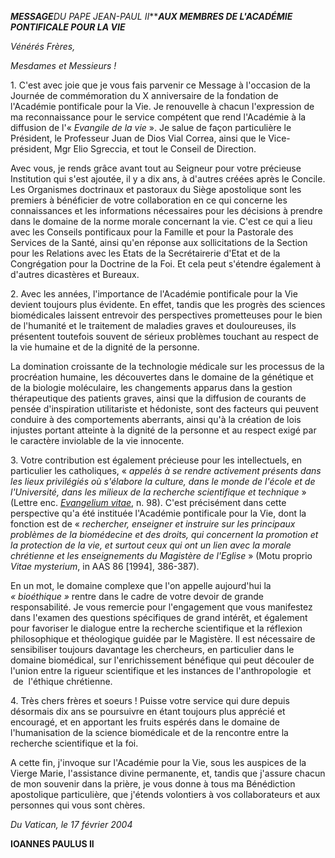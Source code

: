 ***MESSAGE**DU PAPE JEAN-PAUL II******AUX MEMBRES DE L'ACADÉMIE PONTIFICALE POUR LA VIE***

*Vénérés Frères,*

*Mesdames et Messieurs !*

1. C'est avec joie que je vous fais parvenir ce Message à l'occasion de la Journée de commémoration du X anniversaire de la fondation de l'Académie pontificale pour la Vie. Je renouvelle à chacun l'expression de ma reconnaissance pour le service compétent que rend l'Académie à la diffusion de l'« *Evangile de la vie* ». Je salue de façon particulière le Président, le Professeur Juan de Dios Vial Correa, ainsi que le Vice-président, Mgr Elio Sgreccia, et tout le Conseil de Direction.

Avec vous, je rends grâce avant tout au Seigneur pour votre précieuse Institution qui s'est ajoutée, il y a dix ans, à d'autres créées après le Concile. Les Organismes doctrinaux et pastoraux du Siège apostolique sont les premiers à bénéficier de votre collaboration en ce qui concerne les connaissances et les informations nécessaires pour les décisions à prendre dans le domaine de la norme morale concernant la vie. C'est ce qui a lieu avec les Conseils pontificaux pour la Famille et pour la Pastorale des Services de la Santé, ainsi qu'en réponse aux sollicitations de la Section pour les Relations avec les Etats de la Secrétairerie d'Etat et de la Congrégation pour la Doctrine de la Foi. Et cela peut s'étendre également à d'autres dicastères et Bureaux.

2. Avec les années, l'importance de l'Académie pontificale pour la Vie devient toujours plus évidente. En effet, tandis que les progrès des sciences biomédicales laissent entrevoir des perspectives prometteuses pour le bien de l'humanité et le traitement de maladies graves et douloureuses, ils présentent toutefois souvent de sérieux problèmes touchant au respect de la vie humaine et de la dignité de la personne.

La domination croissante de la technologie médicale sur les processus de la procréation humaine, les découvertes dans le domaine de la génétique et de la biologie moléculaire, les changements apparus dans la gestion thérapeutique des patients graves, ainsi que la diffusion de courants de pensée d'inspiration utilitariste et hédoniste, sont des facteurs qui peuvent conduire à des comportements aberrants, ainsi qu'à la création de lois injustes portant atteinte à la dignité de la personne et au respect exigé par le caractère inviolable de la vie innocente.

3. Votre contribution est également précieuse pour les intellectuels, en particulier les catholiques, « *appelés à se rendre activement présents dans les lieux privilégiés où s'élabore la culture, dans le monde de l'école et de l'Université, dans les milieux de la recherche scientifique et technique* » (Lettre enc. *[Evangelium vitae](http://www.vatican.va/edocs/FRA0204/_INDEX.HTM)*, n. 98). C'est précisément dans cette perspective qu'a été instituée l'Académie pontificale pour la Vie, dont la fonction est de « *rechercher, enseigner et instruire sur les principaux problèmes de la biomédecine et des droits, qui concernent la promotion et la protection de la vie, et surtout ceux qui ont un lien avec la morale chrétienne et les enseignements du Magistère de l'Eglise* » (Motu proprio *Vitae mysterium*, in AAS 86 [1994], 386-387).

En un mot, le domaine complexe que l'on appelle aujourd'hui la *« *bioéthique* »* rentre dans le cadre de votre devoir de grande responsabilité. Je vous remercie pour l'engagement que vous manifestez dans l'examen des questions spécifiques de grand intérêt, et également pour favoriser le dialogue entre la recherche scientifique et la réflexion philosophique et théologique guidée par le Magistère. Il est nécessaire de sensibiliser toujours davantage les chercheurs, en particulier dans le domaine biomédical, sur l'enrichissement bénéfique qui peut découler de l'union entre la rigueur scientifique et les instances de l'anthropologie  et  de  l'éthique chrétienne.

4. Très chers frères et soeurs ! Puisse votre service qui dure depuis désormais dix ans se poursuivre en étant toujours plus apprécié et encouragé, et en apportant les fruits espérés dans le domaine de l'humanisation de la science biomédicale et de la rencontre entre la recherche scientifique et la foi.

A cette fin, j'invoque sur l'Académie pour la Vie, sous les auspices de la Vierge Marie, l'assistance divine permanente, et, tandis que j'assure chacun de mon souvenir dans la prière, je vous donne à tous ma Bénédiction apostolique particulière, que j'étends volontiers à vos collaborateurs et aux personnes qui vous sont chères.

*Du Vatican, le 17 février 2004*

**IOANNES PAULUS II**